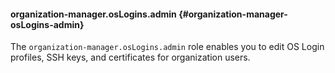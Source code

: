 #### organization-manager.osLogins.admin {#organization-manager-osLogins-admin}

The `organization-manager.osLogins.admin` role enables you to edit OS Login profiles, SSH keys, and certificates for organization users.